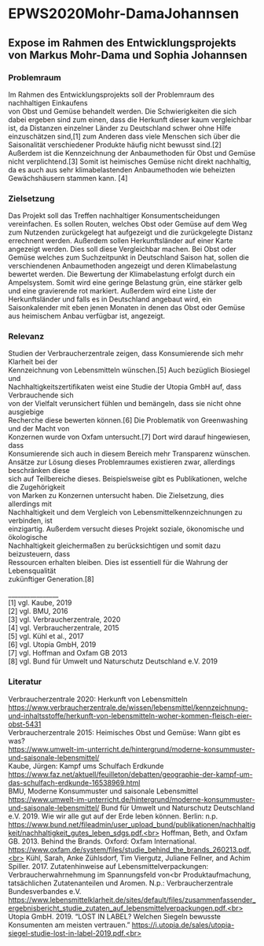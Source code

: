 # EPWS2020Mohr-DamaJohannsen

## Expose im Rahmen des Entwicklungsprojekts von Markus Mohr-Dama und Sophia Johannsen <p>

### Problemraum<br>
Im Rahmen des Entwicklungsprojekts soll der Problemraum des nachhaltigen Einkaufens<br>
von Obst und Gemüse behandelt werden. Die Schwierigkeiten die sich<br>
dabei ergeben sind zum einen, dass die Herkunft dieser kaum vergleichbar ist, da Distanzen einzelner Länder zu Deutschland schwer ohne Hilfe einzuschätzen sind,[1] zum Anderen dass viele Menschen sich über die Saisonalität verschiedener Produkte häufig nicht bewusst sind.[2] Außerdem ist die Kennzeichnung der Anbaumethoden für Obst und Gemüse nicht verplichtend.[3]  Somit ist heimisches Gemüse nicht direkt nachhaltig, da es auch aus sehr klimabelastenden Anbaumethoden wie beheizten Gewächshäusern stammen kann. [4]
<p>
<p> 
  
### Zielsetzung<br>
Das Projekt soll das Treffen nachhaltiger Konsumentscheidungen vereinfachen. Es sollen Routen, welches Obst oder Gemüse auf dem Weg zum Nutzenden zurückgelegt hat aufgezeigt und die zurückgelegte Distanz errechnent werden. Außerdem sollen Herkunftsländer auf einer Karte angezeigt werden. Dies soll diese Vergleichbar machen. Bei Obst oder Gemüse welches zum Suchzeitpunkt in Deutschland Saison hat, sollen die verschiendenen Anbaumethoden angezeigt und deren Klimabelastung bewertet werden. Die Bewertung der Klimabelastung erfolgt durch ein Ampelsystem. Somit wird eine geringe Belastung grün, eine stärker gelb und eine gravierende rot markiert. Außerdem wird eine Liste der Herkunftsländer und falls es in Deutschland angebaut wird, ein Saisonkalender mit eben jenen Monaten in denen das Obst oder Gemüse aus heimischem Anbau verfügbar ist, angezeigt. 
<p>
<p>
  
### Relevanz<br>
Studien der Verbraucherzentrale zeigen, dass Konsumierende sich mehr Klarheit bei der<br>
Kennzeichnung von Lebensmitteln wünschen.[5] Auch bezüglich Biosiegel und<br>
Nachhaltigkeitszertifikaten weist eine Studie der Utopia GmbH auf, dass Verbrauchende sich<br>
von der Vielfalt verunsichert fühlen und bemängeln, dass sie nicht ohne ausgiebige<br>
Recherche diese bewerten können.[6] Die Problematik von Greenwashing und der Macht von<br>
Konzernen wurde von Oxfam untersucht.[7] Dort wird darauf hingewiesen, dass<br>
Konsumierende sich auch in diesem Bereich mehr Transparenz wünschen.<br>
Ansätze zur Lösung dieses Problemraumes existieren zwar, allerdings beschränken diese<br>
sich auf Teilbereiche dieses. Beispielsweise gibt es Publikationen, welche die Zugehörigkeit<br>
von Marken zu Konzernen untersucht haben. Die Zielsetzung, dies allerdings mit<br>
Nachhaltigkeit und dem Vergleich von Lebensmittelkennzeichnungen zu verbinden, ist<br>
einzigartig. Außerdem versucht dieses Projekt soziale, ökonomische und ökologische<br>
Nachhaltigkeit gleichermaßen zu berücksichtigen und somit dazu beizusteuern, dass<br>
Ressourcen erhalten bleiben. Dies ist essentiell für die Wahrung der Lebensqualität<br>
zukünftiger Generation.[8]
<p>
<p>
<p>
 
________________<br>
[1] vgl. Kaube, 2019 <br>
[2] vgl. BMU, 2016 <br>
[3] vgl. Verbraucherzentrale, 2020 <br>
[4] vgl. Verbraucherzentrale, 2015 <br>
[5] vgl. Kühl et al., 2017<br>
[6] vgl. Utopia GmbH, 2019<br>
[7] vgl. Hoffman and Oxfam GB 2013<br>
[8] vgl. Bund für Umwelt und Naturschutz Deutschland e.V. 2019<br>

  
### Literatur<br>
Verbraucherzentrale 2020: Herkunft von Lebensmitteln<br>
https://www.verbraucherzentrale.de/wissen/lebensmittel/kennzeichnung-und-inhaltsstoffe/herkunft-von-lebensmitteln-woher-kommen-fleisch-eier-obst-5431 <br>
Verbraucherzentrale 2015: Heimisches Obst und Gemüse: Wann gibt es was? <br>
https://www.umwelt-im-unterricht.de/hintergrund/moderne-konsummuster-und-saisonale-lebensmittel/ <br>
Kaube, Jürgen: Kampf ums Schulfach Erdkunde <br>
https://www.faz.net/aktuell/feuilleton/debatten/geographie-der-kampf-um-das-schulfach-erdkunde-16538969.html <br>
BMU, Moderne Konsummuster und saisonale Lebensmittel<br>
https://www.umwelt-im-unterricht.de/hintergrund/moderne-konsummuster-und-saisonale-lebensmittel/
Bund für Umwelt und Naturschutz Deutschland e.V. 2019. Wie wir alle gut auf der Erde leben können. Berlin: n.p.<br> https://www.bund.net/fileadmin/user_upload_bund/publikationen/nachhaltigkeit/nachhaltigkeit_gutes_leben_sdgs.pdf.<br>
Hoffman, Beth, and Oxfam GB. 2013. Behind the Brands. Oxford: Oxfam International. https://www.oxfam.de/system/files/studie_behind_the_brands_260213.pdf.<br>
Kühl, Sarah, Anke Zühlsdorf, Tim Viergutz, Juliane Fellner, and Achim Spiller. 2017. Zutatenhinweise auf Lebensmittelverpackungen: Verbraucherwahrnehmung im Spannungsfeld von<br Produktaufmachung, tatsächlichen Zutatenanteilen und Aromen. N.p.: Verbraucherzentrale Bundesverbandes e.V.<br> https://www.lebensmittelklarheit.de/sites/default/files/zusammenfassender_ergebnisbericht_studie_zutaten_auf_lebensmittelverpackungen.pdf.<br>
Utopia GmbH. 2019. “LOST IN LABEL? Welchen Siegeln bewusste Konsumenten am meisten vertrauen.” https://i.utopia.de/sales/utopia-siegel-studie-lost-in-label-2019.pdf.<br>
<p>
<p>
<p>
<p>
<p>
